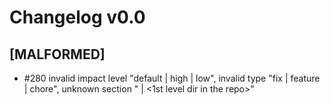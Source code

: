 # Changelog v0.0

## [MALFORMED]


 - #280 invalid impact level "default | high | low", invalid type "fix | feature | chore", unknown section "<kebab-case of a module name> | <1st level dir in the repo>"

